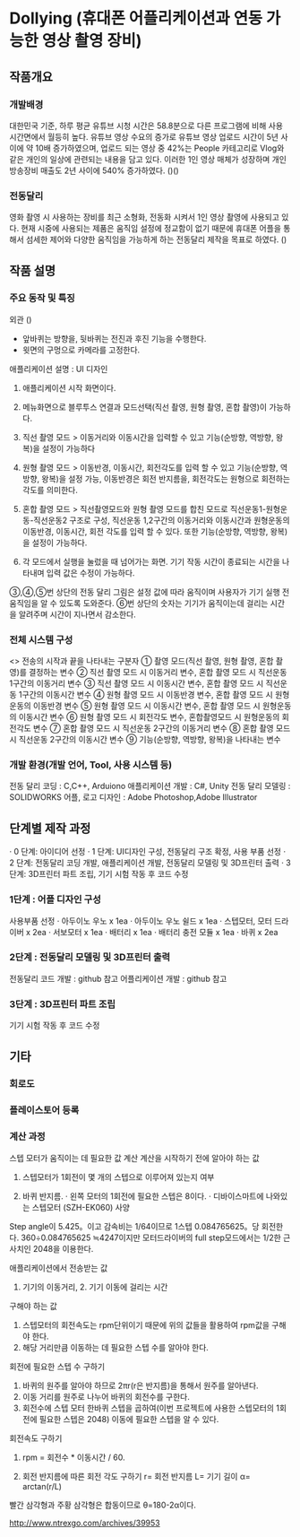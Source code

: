 # Dollying (휴대폰 어플리케이션과 연동 가능한 영상 촬영 장비)

## 작품개요
### 개발배경
대한민국 기준, 하루 평균 유튜브 시청 시간은 58.8분으로 다른 프로그램에 비해 사용 시간면에서 월등히 높다. 유튜브 영상 수요의 증가로 유튜브 영상 업로드 시간이 5년 사이에 약 10배 증가하였으며, 업로드 되는 영상 중 42%는 People 카테고리로 Vlog와 같은 개인의 일상에 관련되는 내용을 담고 있다. 이러한 1인 영상 매체가 성장하며 개인 방송장비 매출도 2년 사이에 540% 증가하였다.
()()
### 전동달리
영화 촬영 시 사용하는 장비를 최근 소형화, 전동화 시켜서 1인 영상 촬영에 사용되고 있다. 현재 시중에 사용되는 제품은 움직임 설정에 정교함이 없기 때문에 휴대폰 어플을 통해서 섬세한 제어와 다양한 움직임을 가능하게 하는 전동달리 제작을 목표로 하였다.
()
## 작품 설명
### 주요 동작 및 특징
외관
()
- 앞바퀴는 방향을, 뒷바퀴는 전진과 후진 기능을 수행한다.
- 윗면의 구멍으로 카메라를 고정한다.

애플리케이션 설명 : UI 디자인

1. 애플리케이션 시작 화면이다.
2. 메뉴화면으로 블루투스 연결과 모드선택(직선 촬영, 원형 촬영, 혼합 촬영)이 가능하다.
3. 직선 촬영 모드 > 이동거리와 이동시간을 입력할 수 있고 기능(순방향, 역방향, 왕복)을 설정이 가능하다

4. 원형 촬영 모드 > 이동반경, 이동시간, 회전각도를 입력 할 수 있고 기능(순방향, 역방향, 왕복)을 설정 가능, 이동반경은 회전 반지름을, 회전각도는 원형으로 회전하는 각도를 의미한다.
5. 혼합 촬영 모드 > 직선촬영모드와 원형 촬영 모드를 합친 모드로 직선운동1-원형운동-직선운동2 구조로 구성, 직선운동 1,2구간의 이동거리와 이동시간과 원형운동의 이동반경, 이동시간, 회전 각도를 입력 할 수 있다. 또한 기능(순방향, 역방향, 왕복)을 설정이 가능하다.
6. 각 모드에서 실행을 눌렀을 때 넘어가는 화면. 기기 작동 시간이 종료되는 시간을 나타내며 입력 값은 수정이 가능하다.

③,④,⑤번 상단의 전동 달리 그림은 설정 값에 따라 움직이며 사용자가 기기 실행 전 움직임을 알 수 있도록 도와준다.
⑥번 상단의 숫자는 기기가 움직이는데 걸리는 시간을 알려주며 시간이 지나면서 감소한다.

### 전체 시스템 구성
<> 전송의 시작과 끝을 나타내는 구분자
① 촬영 모드(직선 촬영, 원형 촬영, 혼합 촬영)를 결정하는 변수
② 직선 촬영 모드 시 이동거리 변수, 혼합 촬영 모드 시 직선운동 1구간의 이동거리 변수
③ 직선 촬영 모드 시 이동시간 변수, 혼합 촬영 모드 시 직선운동 1구간의 이동시간 변수
④ 원형 촬영 모드 시 이동반경 변수, 혼합 촬영 모드 시 원형운동의 이동반경 변수
⑤ 원형 촬영 모드 시 이동시간 변수, 혼합 촬영 모드 시 원형운동의 이동시간 변수
⑥ 원형 촬영 모드 시 회전각도 변수, 혼합촬영모드 시 원형운동의 회전각도 변수
⑦ 혼합 촬영 모드 시 직선운동 2구간의 이동거리 변수
⑧ 혼합 촬영 모드 시 직선운동 2구간의 이동시간 변수
⑨ 기능(순방향, 역방향, 왕복)을 나타내는 변수

### 개발 환경(개발 언어, Tool, 사용 시스템 등)
전동 달리 코딩 : C,C++, Arduiono
애플리케이션 개발 : C#, Unity
전동 달리 모델링 : SOLIDWORKS
어플, 로고 디자인 : Adobe Photoshop,Adobe Illustrator

## 단계별 제작 과정
·  0 단계: 아이디어 선정
·  1 단계: UI디자인 구성, 전동달리 구조 확정, 사용 부품 선정
·  2 단계: 전동달리 코딩 개발, 애플리케이션 개발, 전동달리 모델링 및 3D프린터 출력
·  3 단계: 3D프린터 파트 조립, 기기 시험 작동 후 코드 수정

### 1단계 : 어플 디자인 구성

사용부품 선정
· 아두이노 우노 x 1ea
· 아두이노 우노 쉴드 x 1ea
· 스텝모터, 모터 드라이버 x 2ea
· 서보모터 x 1ea
· 배터리 x 1ea
· 배터리 충전 모듈 x 1ea
· 바퀴 x 2ea

### 2단계 : 전동달리 모델링 및 3D프린터 출력

전동달리 코드 개발 : github 참고
어플리케이션 개발 : github 참고

### 3단계 : 3D프린터 파트 조립


기기 시험 작동 후 코드 수정

## 기타

### 회로도

### 플레이스토어 등록

### 계산 과정
스텝 모터가 움직이는 데 필요한 값 계산
계산을 시작하기 전에 알아야 하는 값

1. 스텝모터가 1회전이 몇 개의 스텝으로 이루어져 있는지 여부

2. 바퀴 반지름.
· 왼쪽 모터의 1회전에 필요한 스텝은 8이다.
· 디바이스마트에 나와있는 스텝모터 (SZH-EK060) 사양

Step angle이 5.425。이고 감속비는 1/64이므로 1스텝 0.084765625。당 회전한다. 360÷0.084765625 ≒4247이지만 모터드라이버의 full step모드에서는 1/2한 근사치인 2048을 이용한다.

애플리케이션에서 전송받는 값
1. 기기의 이동거리, 2. 기기 이동에 걸리는 시간

구해야 하는 값
1. 스텝모터의 회전속도는 rpm단위이기 때문에 위의 값들을 활용하여 rpm값을 구해야 한다.
2. 해당 거리만큼 이동하는 데 필요한 스텝 수를 알아야 한다.

회전에 필요한 스텝 수 구하기
1. 바퀴의 원주를 알아야 하므로 2πr(r은 반지름)을 통해서 원주를 알아낸다.
2. 이동 거리를 원주로 나누어 바퀴의 회전수를 구한다.
3. 회전수에 스텝 모터 한바퀴 스텝을 곱하여(이번 프로젝트에 사용한 스텝모터의 1회전에 필요한 스텝은 2048) 이동에 필요한 스텝을 알 수 있다.

회전속도 구하기

1. rpm = 회전수 * 이동시간 / 60.

2. 회전 반지름에 따른 회전 각도 구하기
r= 회전 반지름
L= 기기 길이
α=  arctan(r/L)

빨간 삼각형과 주황 삼각형은 합동이므로 θ=180-2α이다.


http://www.ntrexgo.com/archives/39953
